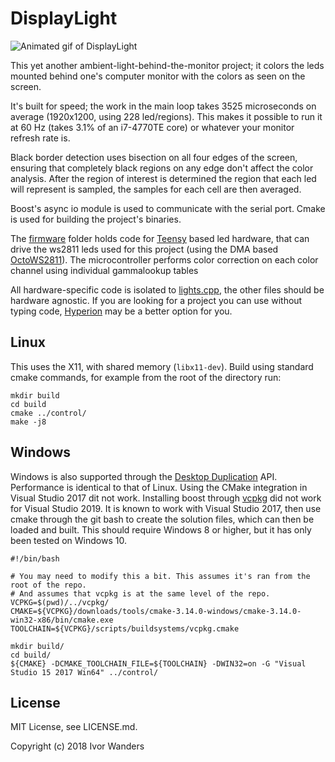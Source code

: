 DisplayLight
============

![Animated gif of DisplayLight](/../master/displaylight.gif "An animated gif of DisplayLight.")

This yet another ambient-light-behind-the-monitor project; it colors the leds mounted behind one's computer monitor with
the colors as seen on the screen.

It's built for speed; the work in the main loop takes 3525 microseconds on average (1920x1200, using 228 led/regions).
This makes it possible to run it at 60 Hz (takes 3.1% of an i7-4770TE core) or whatever your monitor refresh rate is.

Black border detection uses bisection on all four edges of the screen, ensuring that completely black regions on any
edge don't affect the color analysis. After the region of interest is determined the region that each led will represent
is sampled, the samples for each cell are then averaged.

Boost's async io module is used to communicate with the serial port. Cmake is used for building the project's binaries.

The [firmware](firmware) folder holds code for [Teensy][teensy31] based led hardware, that can drive the ws2811 leds
used for this project (using the DMA based [OctoWS2811][octows]).
The microcontroller performs color correction on each color channel using individual gammalookup tables

All hardware-specific code is isolated to [lights.cpp](control/lights.cpp), the other files should be hardware agnostic.
If you are looking for a project you can use without typing code, [Hyperion][hyperion] may be a better option for you.

Linux
-----
This uses the X11, with shared memory (`libx11-dev`). Build using standard cmake commands, for example from the root of
the directory run:
```
mkdir build
cd build
cmake ../control/
make -j8
```

Windows
-------
Windows is also supported through the [Desktop Duplication][desktopdup] API. Performance is identical to that of Linux.
Using the CMake integration in Visual Studio 2017 dit not work. Installing boost through [vcpkg][vcpkg] did not work for
Visual Studio 2019. It is known to work with Visual Studio 2017, then use cmake through the git bash to create the
solution files, which can then be loaded and built. This should require Windows 8 or higher, but it has only been tested
on Windows 10.

```
#!/bin/bash

# You may need to modify this a bit. This assumes it's ran from the root of the repo.
# And assumes that vcpkg is at the same level of the repo.
VCPKG=$(pwd)/../vcpkg/
CMAKE=${VCPKG}/downloads/tools/cmake-3.14.0-windows/cmake-3.14.0-win32-x86/bin/cmake.exe
TOOLCHAIN=${VCPKG}/scripts/buildsystems/vcpkg.cmake

mkdir build/
cd build/
${CMAKE} -DCMAKE_TOOLCHAIN_FILE=${TOOLCHAIN} -DWIN32=on -G "Visual Studio 15 2017 Win64" ../control/

```

License
------
MIT License, see LICENSE.md.

Copyright (c) 2018 Ivor Wanders

[teensy31]: http://www.pjrc.com/teensy/
[hyperion]: https://github.com/hyperion-project/hyperion
[octows]: https://github.com/PaulStoffregen/OctoWS2811
[desktopdup]: https://docs.microsoft.com/en-us/windows/desktop/direct3ddxgi/desktop-dup-api
[vcpkg]: https://github.com/Microsoft/vcpkg
